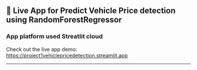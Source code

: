 ## 🚀 Live App for Predict Vehicle Price detection using RandomForestRegressor
### App platform used Streatlit cloud
Check out the live app demo: https://project1vehiclepricedetection.streamlit.app

---
